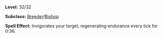 <!-- TITLE: Spell: Invigoration -->
<!-- SUBTITLE:  -->

**Level:** 32/32

**Subclass:** [Breeder](breeder)/[Bishop](bishop)

**Spell Effect:** Invigorates your target, regenerating endurance every tick for 0:36.